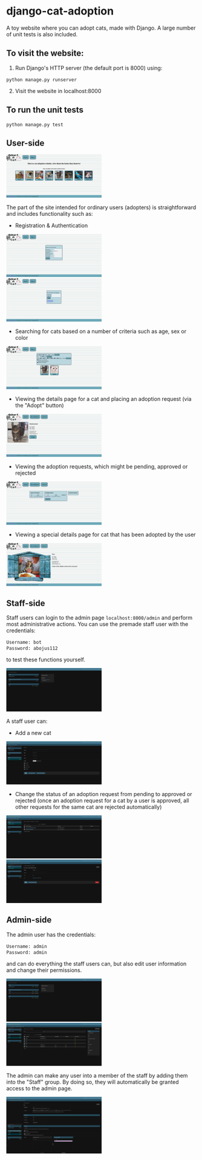 # django-cat-adoption
A toy website where you can adopt cats, made with Django. A large number of unit tests
is also included.

## To visit the website:

1) Run Django's HTTP server (the default port is 8000) using:
```
python manage.py runserver
```

2) Visit the website in localhost:8000

## To run the unit tests
```
python manage.py test
```

## User-side

<img src="screenshots/index.png" style="height:50%;width:50%">

The part of the site intended for ordinary users (adopters) is straightforward
and includes functionality such as:

- Registration & Authentication
  
<img src="screenshots/register.png" style="height:50%;width:50%">

<img src="screenshots/login.png" style="height:50%;width:50%">

- Searching for cats based on a number of criteria such as age, sex or color
  
<img src="screenshots/search.png" style="height:50%;width:50%">

- Viewing the details page for a cat and placing an adoption request (via the "Adopt" button)
  
<img src="screenshots/details.png" style="height:50%;width:50%">

- Viewing the adoption requests, which might be pending, approved or rejected
  
<img src="screenshots/adoptions.png" style="height:50%;width:50%">

- Viewing a special details page for cat that has been adopted by the user
  
<img src="screenshots/adopted_details.png" style="height:50%;width:50%">

## Staff-side

Staff users can login to the admin page ```localhost:8000/admin``` and 
perform most administrative actions. You can use the premade staff user
with the credentials:
```
Username: bot
Password: abojus112
```
to test these functions yourself.

<img src="screenshots/staff_overview.png" style="height:50%;width:50%">

A staff user can:

- Add a new cat
  
<img src="screenshots/add_cat.png" style="height:50%;width:50%">

- Change the status of an adoption request from pending to approved or rejected (once
an adoption request for a cat by a user is approved, all other requests for the same
cat are rejected automatically)

<img src="screenshots/adoption_requests.png" style="height:50%;width:50%">

<img src="screenshots/change_request_status.png" style="height:50%;width:50%">

## Admin-side

The admin user has the credentials:
```
Username: admin
Password: admin
```
and can do everything the staff users can, but also edit user information and
change their permissions.

<img src="screenshots/admin_page.png" style="height:50%;width:50%">

<img src="screenshots/user_overview.png" style="height:50%;width:50%">

The admin can make any user into a member of the staff by adding them into the "Staff"
group. By doing so, they will automatically be granted access to the admin page.

<img src="screenshots/user_add_to_staff.png" style="height:50%;width:50%">
